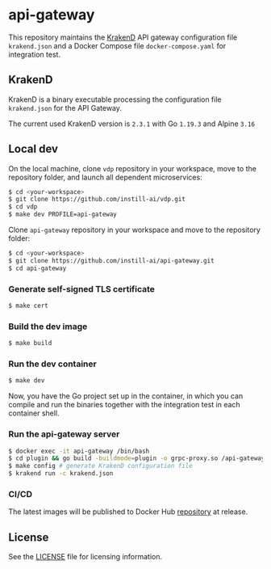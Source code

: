 # api-gateway

This repository maintains the [KrakenD](https://www.krakend.io) API gateway configuration file `krakend.json` and a Docker Compose file `docker-compose.yaml` for integration test.

## KrakenD

KrakenD is a binary executable processing the configuration file `krakend.json` for the API Gateway. 

The current used KrakenD version is `2.3.1` with Go `1.19.3` and Alpine `3.16`

## Local dev

On the local machine, clone `vdp` repository in your workspace, move to the repository folder, and launch all dependent microservices:
```bash
$ cd <your-workspace>
$ git clone https://github.com/instill-ai/vdp.git
$ cd vdp
$ make dev PROFILE=api-gateway
```

Clone `api-gateway` repository in your workspace and move to the repository folder:
```bash
$ cd <your-workspace>
$ git clone https://github.com/instill-ai/api-gateway.git
$ cd api-gateway
```

### Generate self-signed TLS certificate

```bash
$ make cert
```

### Build the dev image

```bash
$ make build
```

### Run the dev container

```bash
$ make dev
```

Now, you have the Go project set up in the container, in which you can compile and run the binaries together with the integration test in each container shell.

### Run the api-gateway server

```bash
$ docker exec -it api-gateway /bin/bash
$ cd plugin && go build -buildmode=plugin -o grpc-proxy.so /api-gateway/plugin/server/grpc && cd .. # compile the KrakenD grpc-proxy plugin
$ make config # generate KrakenD configuration file
$ krakend run -c krakend.json
```

### CI/CD

The latest images will be published to Docker Hub [repository](https://hub.docker.com/r/instill/api-gateway) at release.

## License

See the [LICENSE](./LICENSE) file for licensing information.
